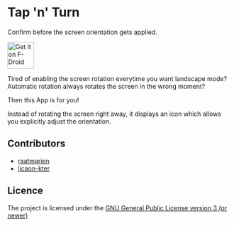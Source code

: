 # Tap 'n' Turn
Confirm before the screen orientation gets applied.

[<img src="https://f-droid.org/badge/get-it-on.png" alt="Get it on F-Droid" height="60">](https://f-droid.org/app/com.gabm.screenrotationcontrol)

Tired of enabling the screen rotation everytime you want landscape mode? 
Automatic rotation always rotates the screen in the wrong moment?

Then this App is for you!

Instead of rotating the screen right away, it displays an icon which allows you explicitly adjust the orientation.

## Contributors
- [raatmarien](https://github.com/raatmarien)
- [licaon-kter](https://github.com/licaon-kter)

## Licence
The project is licensed under the [GNU General Public License version 3 (or newer)](https://github.com/gabm/TapAndTurn/blob/master/LICENSE.md)
